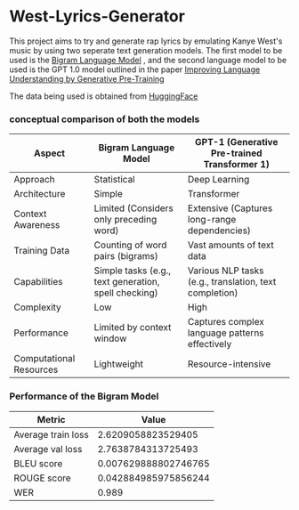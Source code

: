 # West-Lyrics-Generator

This project aims to try and generate rap lyrics by emulating Kanye West's music by using two seperate text generation models. The first model to be used is the [Bigram Language Model](https://pastebin.com/vxGwbqiH) , and the second language model to be used is the GPT 1.0 model outlined in the paper  [Improving Language Understanding by Generative Pre-Training](https://s3-us-west-2.amazonaws.com/openai-assets/research-covers/language-unsupervised/language_understanding_paper.pdf)

The data being used is obtained from [HuggingFace](https://huggingface.co/datasets/huggingartists/kanye-west)

### conceptual comparison of both the models 

| Aspect                   | Bigram Language Model                         | GPT-1 (Generative Pre-trained Transformer 1)       |
|--------------------------|------------------------------------------------|----------------------------------------------------|
| Approach                 | Statistical                                   | Deep Learning                                     |
| Architecture             | Simple                                        | Transformer                                      |
| Context Awareness        | Limited (Considers only preceding word)       | Extensive (Captures long-range dependencies)     |
| Training Data            | Counting of word pairs (bigrams)              | Vast amounts of text data                        |
| Capabilities             | Simple tasks (e.g., text generation, spell checking) | Various NLP tasks (e.g., translation, text completion) |
| Complexity               | Low                                           | High                                             |
| Performance              | Limited by context window                     | Captures complex language patterns effectively   |
| Computational Resources  | Lightweight                                   | Resource-intensive                               |

### Performance of the Bigram Model 

| Metric            | Value                       |
|-------------------|-----------------------------|
| Average train loss| 2.6209058823529405         |
| Average val loss  | 2.7638784313725493         |
| BLEU score        | 0.007629888802746765       |
| ROUGE score       | 0.042884985975856244       |
| WER               | 0.989                       |






